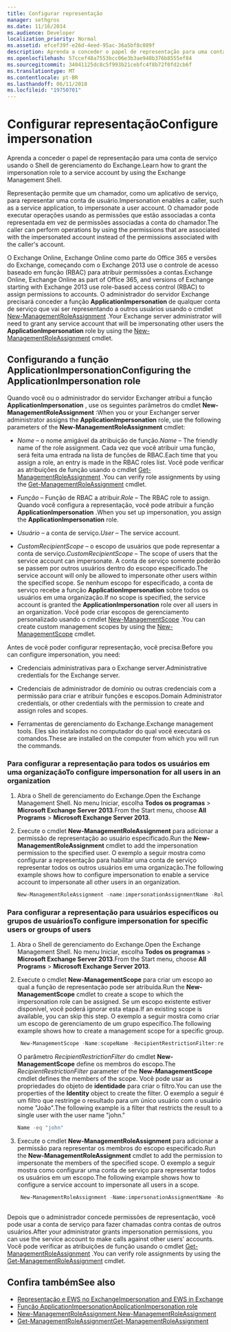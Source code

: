 ```yaml
---
title: Configurar representação
manager: sethgros
ms.date: 11/16/2014
ms.audience: Developer
localization_priority: Normal
ms.assetid: efcef39f-e26d-4eed-95ac-36a5bf8c089f
description: Aprenda a conceder o papel de representação para uma conta de serviço usando o Shell de gerenciamento do Exchange.
ms.openlocfilehash: 57ccef48a7553bcc06e3b3ae940b376b8555ef84
ms.sourcegitcommit: 34041125dc8c5f993b21cebfc4f8b72f0fd2cb6f
ms.translationtype: MT
ms.contentlocale: pt-BR
ms.lasthandoff: 06/11/2018
ms.locfileid: "19750701"
---
```

# <a name="configure-impersonation"></a><span data-ttu-id="1bbb3-103">Configurar representação</span><span class="sxs-lookup"><span data-stu-id="1bbb3-103">Configure impersonation</span></span>

<span data-ttu-id="1bbb3-104">Aprenda a conceder o papel de representação para uma conta de serviço usando o Shell de gerenciamento do Exchange.</span><span class="sxs-lookup"><span data-stu-id="1bbb3-104">Learn how to grant the impersonation role to a service account by using the Exchange Management Shell.</span></span> 
  
<span data-ttu-id="1bbb3-105">Representação permite que um chamador, como um aplicativo de serviço, para representar uma conta de usuário.</span><span class="sxs-lookup"><span data-stu-id="1bbb3-105">Impersonation enables a caller, such as a service application, to impersonate a user account.</span></span> <span data-ttu-id="1bbb3-106">O chamador pode executar operações usando as permissões que estão associadas a conta representada em vez de permissões associadas a conta do chamador.</span><span class="sxs-lookup"><span data-stu-id="1bbb3-106">The caller can perform operations by using the permissions that are associated with the impersonated account instead of the permissions associated with the caller's account.</span></span>
  
<span data-ttu-id="1bbb3-107">O Exchange Online, Exchange Online como parte do Office 365 e versões do Exchange, começando com o Exchange 2013 use o controle de acesso baseado em função (RBAC) para atribuir permissões a contas.</span><span class="sxs-lookup"><span data-stu-id="1bbb3-107">Exchange Online, Exchange Online as part of Office 365, and versions of Exchange starting with Exchange 2013 use role-based access control (RBAC) to assign permissions to accounts.</span></span> <span data-ttu-id="1bbb3-108">O administrador do servidor Exchange precisará conceder a função **ApplicationImpersonation** de qualquer conta de serviço que vai ser representando a outros usuários usando o cmdlet [New-ManagementRoleAssignment](http://msdn.microsoft.com/library/34d4f2e3-f2c5-49e1-a6a9-1366da65a78c.aspx) .</span><span class="sxs-lookup"><span data-stu-id="1bbb3-108">Your Exchange server administrator will need to grant any service account that will be impersonating other users the **ApplicationImpersonation** role by using the [New-ManagementRoleAssignment](http://msdn.microsoft.com/library/34d4f2e3-f2c5-49e1-a6a9-1366da65a78c.aspx) cmdlet.</span></span> 
  
## <a name="configuring-the-applicationimpersonation-role"></a><span data-ttu-id="1bbb3-109">Configurando a função ApplicationImpersonation</span><span class="sxs-lookup"><span data-stu-id="1bbb3-109">Configuring the ApplicationImpersonation role</span></span>

<span data-ttu-id="1bbb3-110">Quando você ou o administrador do servidor Exchanger atribui a função **ApplicationImpersonation** , use os seguintes parâmetros do cmdlet **New-ManagementRoleAssignment** :</span><span class="sxs-lookup"><span data-stu-id="1bbb3-110">When you or your Exchanger server administrator assigns the **ApplicationImpersonation** role, use the following parameters of the **New-ManagementRoleAssignment** cmdlet:</span></span> 
  
-  <span data-ttu-id="1bbb3-111">_Nome_ &ndash; o nome amigável da atribuição de função.</span><span class="sxs-lookup"><span data-stu-id="1bbb3-111">_Name_ &ndash; The friendly name of the role assignment.</span></span> <span data-ttu-id="1bbb3-112">Cada vez que você atribuir uma função, será feita uma entrada na lista de funções de RBAC.</span><span class="sxs-lookup"><span data-stu-id="1bbb3-112">Each time that you assign a role, an entry is made in the RBAC roles list.</span></span> <span data-ttu-id="1bbb3-113">Você pode verificar as atribuições de função usando o cmdlet [Get-ManagementRoleAssignment](http://msdn.microsoft.com/library/a3a6ee46-061b-444a-8639-43a416309445.aspx) .</span><span class="sxs-lookup"><span data-stu-id="1bbb3-113">You can verify role assignments by using the [Get-ManagementRoleAssignment](http://msdn.microsoft.com/library/a3a6ee46-061b-444a-8639-43a416309445.aspx) cmdlet.</span></span> 
    
-  <span data-ttu-id="1bbb3-114">_Função_ &ndash; Função de RBAC a atribuir.</span><span class="sxs-lookup"><span data-stu-id="1bbb3-114">_Role_ &ndash; The RBAC role to assign.</span></span> <span data-ttu-id="1bbb3-115">Quando você configura a representação, você pode atribuir a função **ApplicationImpersonation** .</span><span class="sxs-lookup"><span data-stu-id="1bbb3-115">When you set up impersonation, you assign the **ApplicationImpersonation** role.</span></span> 
    
-  <span data-ttu-id="1bbb3-116">_Usuário_ &ndash; a conta de serviço.</span><span class="sxs-lookup"><span data-stu-id="1bbb3-116">_User_ &ndash; The service account.</span></span> 
    
-  <span data-ttu-id="1bbb3-117">_CustomRecipientScope_ &ndash; o escopo de usuários que pode representar a conta de serviço.</span><span class="sxs-lookup"><span data-stu-id="1bbb3-117">_CustomRecipientScope_ &ndash; The scope of users that the service account can impersonate.</span></span> <span data-ttu-id="1bbb3-118">A conta de serviço somente poderão se passem por outros usuários dentro do escopo especificado.</span><span class="sxs-lookup"><span data-stu-id="1bbb3-118">The service account will only be allowed to impersonate other users within the specified scope.</span></span> <span data-ttu-id="1bbb3-119">Se nenhum escopo for especificado, a conta de serviço recebe a função **ApplicationImpersonation** sobre todos os usuários em uma organização.</span><span class="sxs-lookup"><span data-stu-id="1bbb3-119">If no scope is specified, the service account is granted the **ApplicationImpersonation** role over all users in an organization.</span></span> <span data-ttu-id="1bbb3-120">Você pode criar escopos de gerenciamento personalizado usando o cmdlet [New-ManagementScope](http://msdn.microsoft.com/library/1ea1f474-69d6-48c0-9beb-bfa4442c5dab.aspx) .</span><span class="sxs-lookup"><span data-stu-id="1bbb3-120">You can create custom management scopes by using the [New-ManagementScope](http://msdn.microsoft.com/library/1ea1f474-69d6-48c0-9beb-bfa4442c5dab.aspx) cmdlet.</span></span> 
    
<span data-ttu-id="1bbb3-121">Antes de você poder configurar representação, você precisa:</span><span class="sxs-lookup"><span data-stu-id="1bbb3-121">Before you can configure impersonation, you need:</span></span>
  
- <span data-ttu-id="1bbb3-122">Credenciais administrativas para o Exchange server.</span><span class="sxs-lookup"><span data-stu-id="1bbb3-122">Administrative credentials for the Exchange server.</span></span>
    
- <span data-ttu-id="1bbb3-123">Credenciais de administrador de domínio ou outras credenciais com a permissão para criar e atribuir funções e escopos.</span><span class="sxs-lookup"><span data-stu-id="1bbb3-123">Domain Administrator credentials, or other credentials with the permission to create and assign roles and scopes.</span></span>
    
- <span data-ttu-id="1bbb3-124">Ferramentas de gerenciamento do Exchange.</span><span class="sxs-lookup"><span data-stu-id="1bbb3-124">Exchange management tools.</span></span> <span data-ttu-id="1bbb3-125">Eles são instalados no computador do qual você executará os comandos.</span><span class="sxs-lookup"><span data-stu-id="1bbb3-125">These are installed on the computer from which you will run the commands.</span></span>
    
### <a name="to-configure-impersonation-for-all-users-in-an-organization"></a><span data-ttu-id="1bbb3-126">Para configurar a representação para todos os usuários em uma organização</span><span class="sxs-lookup"><span data-stu-id="1bbb3-126">To configure impersonation for all users in an organization</span></span>

1. <span data-ttu-id="1bbb3-127">Abra o Shell de gerenciamento do Exchange.</span><span class="sxs-lookup"><span data-stu-id="1bbb3-127">Open the Exchange Management Shell.</span></span> <span data-ttu-id="1bbb3-128">No menu Iniciar, escolha **Todos os programas** > **Microsoft Exchange Server 2013**.</span><span class="sxs-lookup"><span data-stu-id="1bbb3-128">From the Start menu, choose **All Programs** > **Microsoft Exchange Server 2013**.</span></span> 
    
2. <span data-ttu-id="1bbb3-129">Execute o cmdlet **New-ManagementRoleAssignment** para adicionar a permissão de representação ao usuário especificado.</span><span class="sxs-lookup"><span data-stu-id="1bbb3-129">Run the **New-ManagementRoleAssignment** cmdlet to add the impersonation permission to the specified user.</span></span> <span data-ttu-id="1bbb3-130">O exemplo a seguir mostra como configurar a representação para habilitar uma conta de serviço representar todos os outros usuários em uma organização.</span><span class="sxs-lookup"><span data-stu-id="1bbb3-130">The following example shows how to configure impersonation to enable a service account to impersonate all other users in an organization.</span></span> 
    
   ```powershell
   New-ManagementRoleAssignment -name:impersonationAssignmentName -Role:ApplicationImpersonation -User:serviceAccount 
   ```

### <a name="to-configure-impersonation-for-specific-users-or-groups-of-users"></a><span data-ttu-id="1bbb3-131">Para configurar a representação para usuários específicos ou grupos de usuários</span><span class="sxs-lookup"><span data-stu-id="1bbb3-131">To configure impersonation for specific users or groups of users</span></span>

1. <span data-ttu-id="1bbb3-132">Abra o Shell de gerenciamento do Exchange.</span><span class="sxs-lookup"><span data-stu-id="1bbb3-132">Open the Exchange Management Shell.</span></span> <span data-ttu-id="1bbb3-133">No menu Iniciar, escolha **Todos os programas** > **Microsoft Exchange Server 2013**.</span><span class="sxs-lookup"><span data-stu-id="1bbb3-133">From the Start menu, choose **All Programs** > **Microsoft Exchange Server 2013**.</span></span> 
    
2. <span data-ttu-id="1bbb3-134">Execute o cmdlet **New-ManagementScope** para criar um escopo ao qual a função de representação pode ser atribuída.</span><span class="sxs-lookup"><span data-stu-id="1bbb3-134">Run the **New-ManagementScope** cmdlet to create a scope to which the impersonation role can be assigned.</span></span> <span data-ttu-id="1bbb3-135">Se um escopo existente estiver disponível, você poderá ignorar esta etapa.</span><span class="sxs-lookup"><span data-stu-id="1bbb3-135">If an existing scope is available, you can skip this step.</span></span> <span data-ttu-id="1bbb3-136">O exemplo a seguir mostra como criar um escopo de gerenciamento de um grupo específico.</span><span class="sxs-lookup"><span data-stu-id="1bbb3-136">The following example shows how to create a management scope for a specific group.</span></span> 
    
   ```powershell
    New-ManagementScope -Name:scopeName -RecipientRestrictionFilter:recipientFilter
   ```

   <span data-ttu-id="1bbb3-137">O parâmetro _RecipientRestrictionFilter_ do cmdlet **New-ManagementScope** define os membros do escopo.</span><span class="sxs-lookup"><span data-stu-id="1bbb3-137">The _RecipientRestrictionFilter_ parameter of the **New-ManagementScope** cmdlet defines the members of the scope.</span></span> <span data-ttu-id="1bbb3-138">Você pode usar as propriedades do objeto de **identidade** para criar o filtro.</span><span class="sxs-lookup"><span data-stu-id="1bbb3-138">You can use the properties of the **Identity** object to create the filter.</span></span> <span data-ttu-id="1bbb3-139">O exemplo a seguir é um filtro que restringe o resultado para um único usuário com o usuário nome "João".</span><span class="sxs-lookup"><span data-stu-id="1bbb3-139">The following example is a filter that restricts the result to a single user with the user name "john."</span></span> 
    
   ```powershell
   Name -eq "john"
   ```

3. <span data-ttu-id="1bbb3-140">Execute o cmdlet **New-ManagementRoleAssignment** para adicionar a permissão para representar os membros do escopo especificado.</span><span class="sxs-lookup"><span data-stu-id="1bbb3-140">Run the **New-ManagementRoleAssignment** cmdlet to add the permission to impersonate the members of the specified scope.</span></span> <span data-ttu-id="1bbb3-141">O exemplo a seguir mostra como configurar uma conta de serviço para representar todos os usuários em um escopo.</span><span class="sxs-lookup"><span data-stu-id="1bbb3-141">The following example shows how to configure a service account to impersonate all users in a scope.</span></span> 
    
   ```powershell
    New-ManagementRoleAssignment -Name:impersonationAssignmentName -Role:ApplicationImpersonation -User:serviceAccount -CustomRecipientWriteScope:scopeName
    
   ```


<span data-ttu-id="1bbb3-142">Depois que o administrador concede permissões de representação, você pode usar a conta de serviço para fazer chamadas contra contas de outros usuários.</span><span class="sxs-lookup"><span data-stu-id="1bbb3-142">After your administrator grants impersonation permissions, you can use the service account to make calls against other users' accounts.</span></span> <span data-ttu-id="1bbb3-143">Você pode verificar as atribuições de função usando o cmdlet [Get-ManagementRoleAssignment](http://msdn.microsoft.com/library/a3a6ee46-061b-444a-8639-43a416309445.aspx) .</span><span class="sxs-lookup"><span data-stu-id="1bbb3-143">You can verify role assignments by using the [Get-ManagementRoleAssignment](http://msdn.microsoft.com/library/a3a6ee46-061b-444a-8639-43a416309445.aspx) cmdlet.</span></span> 
  
## <a name="see-also"></a><span data-ttu-id="1bbb3-144">Confira também</span><span class="sxs-lookup"><span data-stu-id="1bbb3-144">See also</span></span>

- [<span data-ttu-id="1bbb3-145">Representação e EWS no Exchange</span><span class="sxs-lookup"><span data-stu-id="1bbb3-145">Impersonation and EWS in Exchange</span></span>](impersonation-and-ews-in-exchange.md)
- [<span data-ttu-id="1bbb3-146">Função ApplicationImpersonation</span><span class="sxs-lookup"><span data-stu-id="1bbb3-146">ApplicationImpersonation role</span></span>](http://technet.microsoft.com/en-us/library/dd776119%28v=exchg.150%29.aspx)   
- [<span data-ttu-id="1bbb3-147">New-ManagementRoleAssignment.</span><span class="sxs-lookup"><span data-stu-id="1bbb3-147">New-ManagementRoleAssignment</span></span>](http://msdn.microsoft.com/library/34d4f2e3-f2c5-49e1-a6a9-1366da65a78c.aspx)    
- [<span data-ttu-id="1bbb3-148">Get-ManagementRoleAssignment</span><span class="sxs-lookup"><span data-stu-id="1bbb3-148">Get-ManagementRoleAssignment</span></span>](http://msdn.microsoft.com/library/a3a6ee46-061b-444a-8639-43a416309445.aspx)
    


